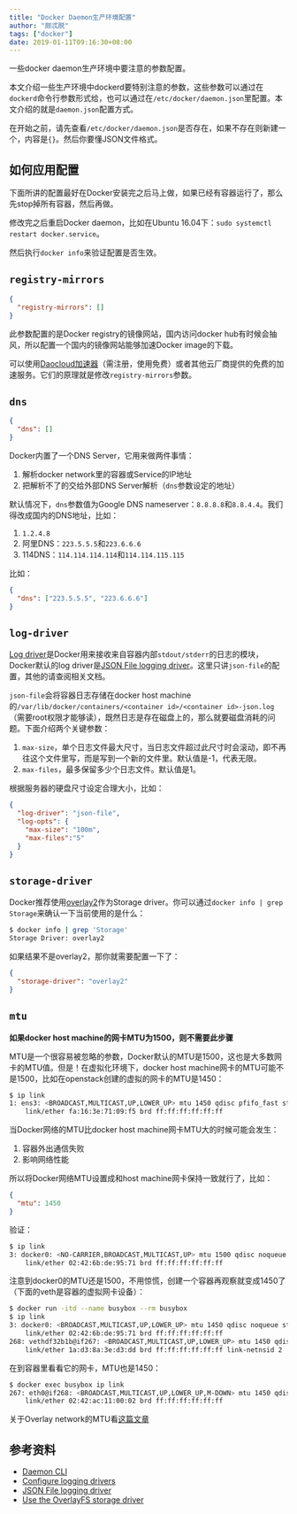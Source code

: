 ```yaml
---
title: "Docker Daemon生产环境配置"
author: "颇忒脱"
tags: ["docker"]
date: 2019-01-11T09:16:30+08:00
---
```


一些docker daemon生产环境中要注意的参数配置。

<!--more-->

本文介绍一些生产环境中dockerd要特别注意的参数，这些参数可以通过在`dockerd`命令行参数形式给，也可以通过在`/etc/docker/daemon.json`里配置。本文介绍的就是`daemon.json`配置方式。

在开始之前，请先查看`/etc/docker/daemon.json`是否存在，如果不存在则新建一个，内容是`{}`。然后你要懂JSON文件格式。

## 如何应用配置

下面所讲的配置最好在Docker安装完之后马上做，如果已经有容器运行了，那么先stop掉所有容器，然后再做。

修改完之后重启Docker daemon，比如在Ubuntu 16.04下：`sudo systemctl restart docker.service`。

然后执行`docker info`来验证配置是否生效。

## `registry-mirrors`

```json
{
  "registry-mirrors": []
}
```

此参数配置的是Docker registry的镜像网站，国内访问docker hub有时候会抽风，所以配置一个国内的镜像网站能够加速Docker image的下载。

可以使用[Daocloud加速器][daocloud-acc]（需注册，使用免费）或者其他云厂商提供的免费的加速服务。它们的原理就是修改`registry-mirrors`参数。

## `dns`

```json
{
  "dns": []
}
```

Docker内置了一个DNS Server，它用来做两件事情：

1. 解析docker network里的容器或Service的IP地址
2. 把解析不了的交给外部DNS Server解析（`dns`参数设定的地址）

默认情况下，`dns`参数值为Google DNS nameserver：`8.8.8.8`和`8.8.4.4`。我们得改成国内的DNS地址，比如：

1. `1.2.4.8`
2. 阿里DNS：`223.5.5.5`和`223.6.6.6`
3. 114DNS：`114.114.114.114`和`114.114.115.115`

比如：

```json
{
  "dns": ["223.5.5.5", "223.6.6.6"]
}
```

## `log-driver`

[Log driver][config-log-driver]是Docker用来接收来自容器内部`stdout/stderr`的日志的模块，Docker默认的log driver是[JSON File logging driver][json-file-log-driver]。这里只讲`json-file`的配置，其他的请查阅相关文档。

`json-file`会将容器日志存储在docker host machine的`/var/lib/docker/containers/<container id>/<container id>-json.log`（需要root权限才能够读），既然日志是存在磁盘上的，那么就要磁盘消耗的问题。下面介绍两个关键参数：

1. `max-size`，单个日志文件最大尺寸，当日志文件超过此尺寸时会滚动，即不再往这个文件里写，而是写到一个新的文件里。默认值是-1，代表无限。
2. `max-files`，最多保留多少个日志文件。默认值是1。

根据服务器的硬盘尺寸设定合理大小，比如：

```json
{
  "log-driver": "json-file",
  "log-opts": {
    "max-size": "100m",
    "max-files":"5"
  }
}
```

## `storage-driver`

Docker推荐使用[overlay2][overlay2-driver]作为Storage driver。你可以通过`docker info | grep Storage`来确认一下当前使用的是什么：

```bash
$ docker info | grep 'Storage'
Storage Driver: overlay2
```

如果结果不是overlay2，那你就需要配置一下了：

```json
{
  "storage-driver": "overlay2"
}
```

## `mtu`

**如果docker host machine的网卡MTU为1500，则不需要此步骤**

MTU是一个很容易被忽略的参数，Docker默认的MTU是1500，这也是大多数网卡的MTU值。但是！在虚拟化环境下，docker host machine网卡的MTU可能不是1500，比如在openstack创建的虚拟的网卡的MTU是1450：

```bash
$ ip link
1: ens3: <BROADCAST,MULTICAST,UP,LOWER_UP> mtu 1450 qdisc pfifo_fast state UP mode DEFAULT group default qlen 1000
    link/ether fa:16:3e:71:09:f5 brd ff:ff:ff:ff:ff:ff
```

当Docker网络的MTU比docker host machine网卡MTU大的时候可能会发生：

1. 容器外出通信失败
2. 影响网络性能

所以将Docker网络MTU设置成和host machine网卡保持一致就行了，比如：

```json
{
  "mtu": 1450
}
```

验证：

```bash
$ ip link
3: docker0: <NO-CARRIER,BROADCAST,MULTICAST,UP> mtu 1500 qdisc noqueue state DOWN mode DEFAULT group default
    link/ether 02:42:6b:de:95:71 brd ff:ff:ff:ff:ff:ff
```

注意到docker0的MTU还是1500，不用惊慌，创建一个容器再观察就变成1450了（下面的veth是容器的虚拟网卡设备）：

```bash
$ docker run -itd --name busybox --rm busybox
$ ip link
3: docker0: <BROADCAST,MULTICAST,UP,LOWER_UP> mtu 1450 qdisc noqueue state UP mode DEFAULT group default
    link/ether 02:42:6b:de:95:71 brd ff:ff:ff:ff:ff:ff
268: vethdf32b1b@if267: <BROADCAST,MULTICAST,UP,LOWER_UP> mtu 1450 qdisc noqueue master docker0 state UP mode DEFAULT group default
    link/ether 1a:d3:8a:3e:d3:dd brd ff:ff:ff:ff:ff:ff link-netnsid 2
```

在到容器里看看它的网卡，MTU也是1450：

```bash
$ docker exec busybox ip link
267: eth0@if268: <BROADCAST,MULTICAST,UP,LOWER_UP,M-DOWN> mtu 1450 qdisc noqueue
    link/ether 02:42:ac:11:00:02 brd ff:ff:ff:ff:ff:ff
```

关于Overlay network的MTU看[这篇文章][docker-overlay-network-mtu]

## 参考资料

* [Daemon CLI][dockerd-options]
* [Configure logging drivers][config-log-driver]
* [JSON File logging driver][json-file-log-driver]
* [Use the OverlayFS storage driver][overlay2-driver]

[dockerd-options]: https://docs.docker.com/engine/reference/commandline/dockerd/
[daocloud-acc]: https://www.daocloud.io/mirror#accelerator-doc
[config-log-driver]: https://docs.docker.com/config/containers/logging/configure/
[json-file-log-driver]: https://docs.docker.com/config/containers/logging/json-file/
[overlay2-driver]: https://docs.docker.com/storage/storagedriver/overlayfs-driver/#configure-docker-with-the-overlay-or-overlay2-storage-driver
[docker-overlay-network-mtu]: ../docker-overlay-network-mtu/